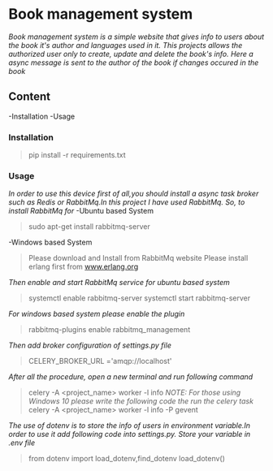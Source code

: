 # Book management system
*Book management system is a simple website that gives info to users about the book it's author and languages used in it.*
*This projects allows the authorized user only to create, update and delete the book's info. Here a async message is sent to the author of the book if changes occured in the book*
## Content
-Installation
-Usage

### Installation
> pip install -r requirements.txt

### Usage
    
*In order to use this device first of all,you should install a async task broker such as Redis or RabbitMq.In this project I have used RabbitMq. So, to install RabbitMq for*
-Ubuntu based System
> sudo apt-get install rabbitmq-server
>
-Windows based System
> Please download and Install from RabbitMq website
> Please install erlang first from www.erlang.org
>
*Then enable and start RabbitMq service for ubuntu based system*
> systemctl enable rabbitmq-server
> systemctl start rabbitmq-server

*For windows based system please enable the plugin*
> rabbitmq-plugins enable rabbitmq_management


*Then add broker configuration of settings.py file*
> CELERY_BROKER_URL ='amqp://localhost'
>
*After all the procedure, open a new terminal and run following command*
>celery -A <project_name> worker -l info
*NOTE: For those using Windows 10 please write the following code the run the celery task*
> celery -A <project_name> worker -l info -P gevent
>
*The use of dotenv is to store the info of users in environment variable.In order to use it add following code into settings.py.*
*Store your variable in .env file*
>from dotenv import load_dotenv,find_dotenv
>load_dotenv()

